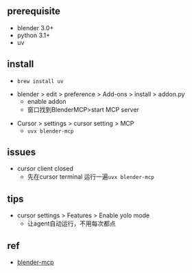 

## prerequisite
+ blender 3.0+
+ python 3.1+
+ uv

## install
+ `brew install uv`
<!-- setting blender -->
+ blender > edit > preference > Add-ons > install > addon.py
    + enable addon
    + 窗口找到BlenderMCP>start MCP server

<!-- setting for cursor -->
+ Cursor > settings > cursor setting > MCP
    + `uvx blender-mcp`

## issues
+ cursor client closed
    + 先在cursor terminal 运行一遍`uvx blender-mcp`

## tips
+ cursor settings > Features > Enable yolo mode
    + 让agent自动运行，不用每次都点

## ref
+ [blender-mcp](https://github.com/ahujasid/blender-mcp)